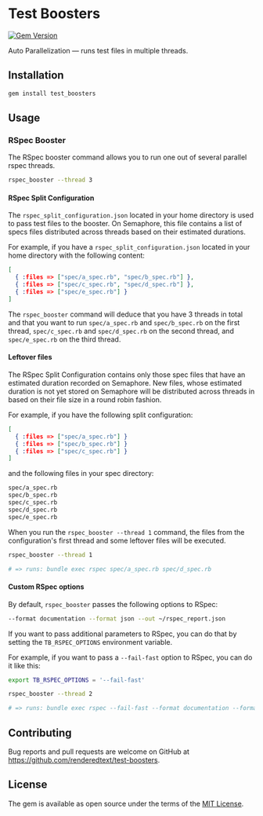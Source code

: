 # Test Boosters

[![Gem Version](https://badge.fury.io/rb/semaphore_test_boosters.svg)](https://badge.fury.io/rb/semaphore_test_boosters)

Auto Parallelization &mdash; runs test files in multiple threads.

## Installation

``` bash
gem install test_boosters
````

## Usage

### RSpec Booster

The RSpec booster command allows you to run one out of several parallel rspec
threads.

``` bash
rspec_booster --thread 3
```

#### RSpec Split Configuration

The `rspec_split_configuration.json` located in your home directory is used to
pass test files to the booster. On Semaphore, this file contains a list of
specs files distributed across threads based on their estimated durations.

For example, if you have a `rspec_split_configuration.json` located in your home
directory with the following content:

``` json
[
  { :files => ["spec/a_spec.rb", "spec/b_spec.rb"] },
  { :files => ["spec/c_spec.rb", "spec/d_spec.rb"] },
  { :files => ["spec/e_spec.rb"] }
]
```

The `rspec_booster` command will deduce that you have 3 threads in total and
that you want to run `spec/a_spec.rb` and `spec/b_spec.rb` on the first thread,
`spec/c_spec.rb` and `spec/d_spec.rb` on the second thread, and `spec/e_spec.rb`
on the third thread.

#### Leftover files

The RSpec Split Configuration contains only those spec files that have an
estimated duration recorded on Semaphore. New files, whose estimated duration
is not yet stored on Semaphore will be distributed across threads in based on
their file size in a round robin fashion.

For example, if you have the following split configuration:

``` json
[
  { :files => ["spec/a_spec.rb"] }
  { :files => ["spec/b_spec.rb"] }
  { :files => ["spec/c_spec.rb"] }
]
```

and the following files in your spec directory:

``` bash
spec/a_spec.rb
spec/b_spec.rb
spec/c_spec.rb
spec/d_spec.rb
spec/e_spec.rb
```

When you run the `rspec_booster --thread 1` command, the files from the
configuration's first thread and some leftover files will be executed.

``` bash
rspec_booster --thread 1

# => runs: bundle exec rspec spec/a_spec.rb spec/d_spec.rb
```

#### Custom RSpec options

By default, `rspec_booster` passes the following options to RSpec:

``` bash
--format documentation --format json --out ~/rspec_report.json
```

If you want to pass additional parameters to RSpec, you can do that by setting
the `TB_RSPEC_OPTIONS` environment variable.

For example, if you want to pass a `--fail-fast` option to RSpec, you can do it
like this:

``` bash
export TB_RSPEC_OPTIONS = '--fail-fast'

rspec_booster --thread 2

# => runs: bundle exec rspec --fail-fast --format documentation --format json --out ~/rspec_report.json <file_list>
```

## Contributing

Bug reports and pull requests are welcome on GitHub at
https://github.com/renderedtext/test-boosters.


## License

The gem is available as open source under the terms of the
[MIT License](http://opensource.org/licenses/MIT).
